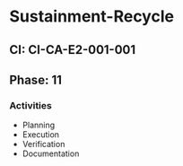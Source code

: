 # Sustainment-Recycle

## CI: CI-CA-E2-001-001
## Phase: 11

### Activities
- Planning
- Execution
- Verification
- Documentation
